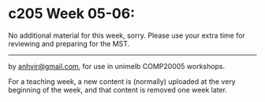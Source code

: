  c205 Week 05-06:
=======

  No additional material for this week, sorry.
 Please use your extra time for reviewing and preparing for the MST. 



-------------------------------------------------------------

by anhvir@gmail.com, for use in unimelb COMP20005 workshops.

For a teaching week, a new content is (normally) uploaded at the very beginning of the week, and that content is removed one week later.

